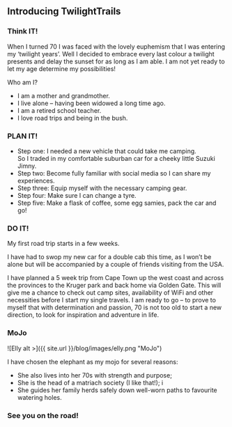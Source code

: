 ## Introducing TwilightTrails

### Think IT!


When I turned 70 I was faced with the lovely euphemism that I was entering my ‘twilight years’.   Well I decided to embrace every last colour a twilight presents and delay the sunset for as long as I am able.  I am not yet ready to let my age determine my possibilities!

Who am I?

* I am a mother and grandmother. 
* I live alone – having been widowed a long time ago.
* I am a retired school teacher.
* I love road trips and being in the bush.

### PLAN IT!

* Step one: I needed a new vehicle that could take me camping.  
 So I traded in my comfortable suburban car for a cheeky little Suzuki Jimny. 
* Step two: Become fully familiar with social media so I can share my experiences. 
* Step three: Equip myself with the necessary camping gear. 
* Step four: Make sure I can change a tyre.
* Step five: Make a flask of coffee, some egg samies, pack the car and go!

### DO IT!

My first road trip starts in a few weeks. 

I have had to swop my new car for a double cab this time, 
as I won’t be alone but will be accompanied by a couple of friends visiting from the USA. 

I have planned a 5 week trip from Cape Town up the west coast and across the provinces 
to the Kruger park and back home via Golden Gate. 
This will give me a chance to check out camp sites, 
availability of WiFi and other necessities before I start my single travels. 
I am ready to go – to prove to myself that with determination and passion, 
70 is not too old to start a new direction, to look for inspiration and adventure in life.

### MoJo

![Elly alt >]({{ site.url }}/blog/images/elly.png "MoJo") 

I have chosen the elephant as my mojo for several reasons:

* She also lives into her 70s with strength and purpose; 
* She is the head of a matriach society (I like that!); i
* She guides her family herds safely down well-worn paths to favourite watering holes. 

### See you on the road!



